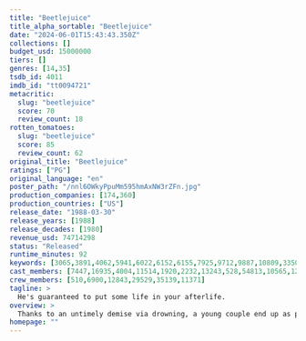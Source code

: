 ```yaml
---
title: "Beetlejuice"
title_alpha_sortable: "Beetlejuice"
date: "2024-06-01T15:43:43.350Z"
collections: []
budget_usd: 15000000
tiers: []
genres: [14,35]
tsdb_id: 4011
imdb_id: "tt0094721"
metacritic:
  slug: "beetlejuice"
  score: 70
  review_count: 18
rotten_tomatoes:
  slug: "beetlejuice"
  score: 85
  review_count: 62
original_title: "Beetlejuice"
ratings: ["PG"]
original_language: "en"
poster_path: "/nnl6OWkyPpuMm595hmAxNW3rZFn.jpg"
production_companies: [174,360]
production_countries: ["US"]
release_date: "1988-03-30"
release_years: [1988]
release_decades: [1980]
revenue_usd: 74714298
status: "Released"
runtime_minutes: 92
keywords: [3065,3891,4062,5941,6022,6152,6155,7925,9712,9887,10809,33505,41410,162846,244478]
cast_members: [7447,16935,4004,11514,1920,2232,13243,528,54813,10565,128621,114604,27264,154073,34535]
crew_members: [510,6900,12843,29529,35139,11371]
tagline: >
  He's guaranteed to put some life in your afterlife.
overview: >
  Thanks to an untimely demise via drowning, a young couple end up as poltergeists in their New England farmhouse, where they fail to meet the challenge of scaring away the insufferable new owners, who want to make drastic changes. In desperation, the undead newlyweds turn to an expert frightmeister, but he's got a diabolical agenda of his own.
homepage: ""
---
```

